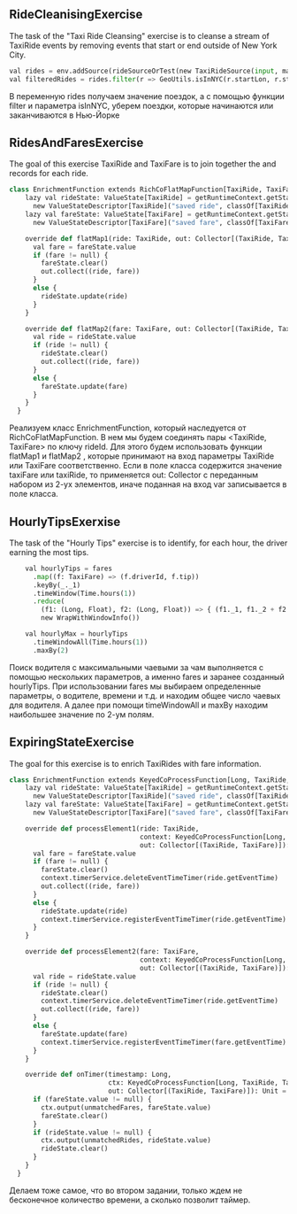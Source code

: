 ## RideCleanisingExercise
The task of the "Taxi Ride Cleansing" exercise is to cleanse a stream of TaxiRide events by removing events that start or end outside of New York City.

```python
val rides = env.addSource(rideSourceOrTest(new TaxiRideSource(input, maxDelay, speed)))
val filteredRides = rides.filter(r => GeoUtils.isInNYC(r.startLon, r.startLat) && GeoUtils.isInNYC(r.endLon, r.endLat))
```
В переменную rides получаем значение поездок, а с помощью функции filter и параметра isInNYC, уберем поездки, которые начинаются или заканчиваются в Нью-Йорке
## RidesAndFaresExercise
The goal of this exercise TaxiRide and TaxiFare is to join together the and records for each ride.
```python
class EnrichmentFunction extends RichCoFlatMapFunction[TaxiRide, TaxiFare, (TaxiRide, TaxiFare)] {
    lazy val rideState: ValueState[TaxiRide] = getRuntimeContext.getState(
      new ValueStateDescriptor[TaxiRide]("saved ride", classOf[TaxiRide]))
    lazy val fareState: ValueState[TaxiFare] = getRuntimeContext.getState(
      new ValueStateDescriptor[TaxiFare]("saved fare", classOf[TaxiFare]))

    override def flatMap1(ride: TaxiRide, out: Collector[(TaxiRide, TaxiFare)]): Unit = {
      val fare = fareState.value
      if (fare != null) {
        fareState.clear()
        out.collect((ride, fare))
      }
      else {
        rideState.update(ride)
      }
    }

    override def flatMap2(fare: TaxiFare, out: Collector[(TaxiRide, TaxiFare)]): Unit = {
      val ride = rideState.value
      if (ride != null) {
        rideState.clear()
        out.collect((ride, fare))
      }
      else {
        fareState.update(fare)
      }
    }
  }
```
Реализуем класс EnrichmentFunction, который наследуется от RichCoFlatMapFunction. В нем мы будем соединять пары <TaxiRide, TaxiFare> по ключу rideId. Для этого будем использовать функции flatMap1 и flatMap2 , которые принимают на вход параметры TaxiRide или TaxiFare соответственно. Если в поле класса содержится значение taxiFare или taxiRide, то применяется out: Collector с переданным набором из 2-ух элементов, иначе поданная на вход var записывается в поле класса.
## HourlyTipsExerxise
The task of the "Hourly Tips" exercise is to identify, for each hour, the driver earning the most tips.
```python
    val hourlyTips = fares
      .map((f: TaxiFare) => (f.driverId, f.tip))
      .keyBy(_._1)
      .timeWindow(Time.hours(1))
      .reduce(
        (f1: (Long, Float), f2: (Long, Float)) => { (f1._1, f1._2 + f2._2) },
        new WrapWithWindowInfo())

    val hourlyMax = hourlyTips
      .timeWindowAll(Time.hours(1))
      .maxBy(2)
```
Поиск водителя с максимальными чаевыми за чам выполняется с помощью нескольких параметров, а именно fares и заранее созданный hourlyTips. При использовании fares мы выбираем определенные параметры, о водителе, времени и т.д. и находим общее число чаевых для водителя. А далее при помощи timeWindowAll и maxBy находим наибольшее значение по 2-ум полям.
## ExpiringStateExercise
The goal for this exercise is to enrich TaxiRides with fare information.
```python
class EnrichmentFunction extends KeyedCoProcessFunction[Long, TaxiRide, TaxiFare, (TaxiRide, TaxiFare)] {
    lazy val rideState: ValueState[TaxiRide] = getRuntimeContext.getState(
      new ValueStateDescriptor[TaxiRide]("saved ride", classOf[TaxiRide]))
    lazy val fareState: ValueState[TaxiFare] = getRuntimeContext.getState(
      new ValueStateDescriptor[TaxiFare]("saved fare", classOf[TaxiFare]))

    override def processElement1(ride: TaxiRide,
                                 context: KeyedCoProcessFunction[Long, TaxiRide, TaxiFare, (TaxiRide, TaxiFare)]#Context,
                                 out: Collector[(TaxiRide, TaxiFare)]): Unit = {
      val fare = fareState.value
      if (fare != null) {
        fareState.clear()
        context.timerService.deleteEventTimeTimer(ride.getEventTime)
        out.collect((ride, fare))
      }
      else {
        rideState.update(ride)
        context.timerService.registerEventTimeTimer(ride.getEventTime)
      }
    }

    override def processElement2(fare: TaxiFare,
                                 context: KeyedCoProcessFunction[Long, TaxiRide, TaxiFare, (TaxiRide, TaxiFare)]#Context,
                                 out: Collector[(TaxiRide, TaxiFare)]): Unit = {
      val ride = rideState.value
      if (ride != null) {
        rideState.clear()
        context.timerService.deleteEventTimeTimer(ride.getEventTime)
        out.collect((ride, fare))
      }
      else {
        fareState.update(fare)
        context.timerService.registerEventTimeTimer(fare.getEventTime)
      }
    }

    override def onTimer(timestamp: Long,
                         ctx: KeyedCoProcessFunction[Long, TaxiRide, TaxiFare, (TaxiRide, TaxiFare)]#OnTimerContext,
                         out: Collector[(TaxiRide, TaxiFare)]): Unit = {
      if (fareState.value != null) {
        ctx.output(unmatchedFares, fareState.value)
        fareState.clear()
      }
      if (rideState.value != null) {
        ctx.output(unmatchedRides, rideState.value)
        rideState.clear()
      }
    }
  }
```
Делаем тоже самое, что во втором задании, только ждем не бесконечное количество времени, а сколько позволит таймер.
